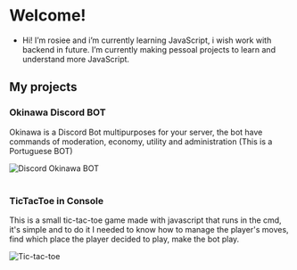 # Welcome!
- Hi! I’m rosiee and i’m currently learning JavaScript, i wish work with backend in future.
I’m currently making pessoal projects to learn and understand more JavaScript. 

## My projects
### **Okinawa Discord BOT**
Okinawa is a Discord Bot multipurposes for your server, the bot have commands of moderation, economy, utility and administration (This is a Portuguese BOT)

![Discord Okinawa BOT](https://i.imgur.com/vDFwaZL.png)
<br />
<br />
### **TicTacToe in Console**
This is a small tic-tac-toe game made with javascript that runs in the cmd, it's simple and to do it I needed to know how to manage the player's moves, find which place the player decided to play, make the bot play.

![Tic-tac-toe](https://i.imgur.com/mpnq4DP.png)

